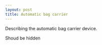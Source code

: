 ```yaml
---
layout: post
title: Automatic bag carrier
---
```


Describing the automatic bag carrier device.

<!--more-->
Shoud be hidden